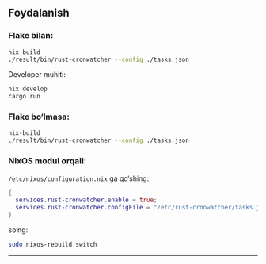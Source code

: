 ## Foydalanish

### Flake bilan:

```bash
nix build
./result/bin/rust-cronwatcher --config ./tasks.json
```

Developer muhiti:

```bash
nix develop
cargo run
```

### Flake bo‘lmasa:

```bash
nix-build
./result/bin/rust-cronwatcher --config ./tasks.json
```

### NixOS modul orqali:

`/etc/nixos/configuration.nix` ga qo‘shing:

```nix
{
  services.rust-cronwatcher.enable = true;
  services.rust-cronwatcher.configFile = "/etc/rust-cronwatcher/tasks.json";
}
```

so‘ng:

```bash
sudo nixos-rebuild switch
```

---